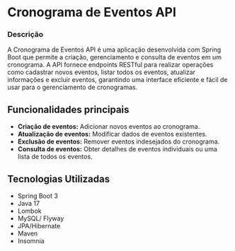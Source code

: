 
# Cronograma de Eventos API

### Descrição

A Cronograma de Eventos API é uma aplicação desenvolvida com Spring Boot que permite a criação, gerenciamento e consulta de eventos em um cronograma. A API fornece endpoints RESTful para realizar operações como cadastrar novos eventos, listar todos os eventos, atualizar informações e excluir eventos, garantindo uma interface eficiente e fácil de usar para o gerenciamento de cronogramas.


## Funcionalidades principais

 - **Criação de eventos:** Adicionar novos eventos ao cronograma.
 - **Atualização de eventos:** Modificar dados de eventos existentes.
 - **Exclusão de eventos:** Remover eventos indesejados do cronograma.
 - **Consulta de eventos:** Obter detalhes de eventos individuais ou uma lista de todos os eventos.

 ## Tecnologias Utilizadas

- Spring Boot 3
- Java 17
- Lombok
- MySQL/ Flyway
- JPA/Hibernate
- Maven
- Insomnia

